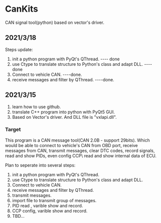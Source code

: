 # CanKits
CAN signal tool(python) based on vector's driver.


## 2021/3/18
Steps update:
1. init a python program  with PyQt's QThread.      ---- done
2. use Ctype to translate structure to Python's class and adapt DLL.    ----done
3. Connect to vehicle CAN.        ----done.
4. receive messages and filter by QThread.        ----done.

## 2021/3/15
1. learn how to use github.
2. translate C++ program into python with PyQt5 GUI.
3. Based on Vector's driver. And DLL file is "vxlapi.dll".

### Target
This program is a CAN message tool(CAN 2.0B - support 29bits). Which would be able to connect to vehicle's CAN from OBD port, receive messages from CAN, transmit messages, clear DTC codes, record signals, read and show PIDs, even config CCP\ read and show internal data of ECU.

Plan to seperate into several steps:
1. init a python program  with PyQt's QThread.
2. use Ctype to translate structure to Python's class and adapt DLL.
3. Connect to vehicle CAN.
4. receive messages and filter by QThread.
5. transmit messages.
6. import file to transmit group of messages.
7. PID read , varible show and record.
8. CCP config, varible show and record.
9. TBD...
